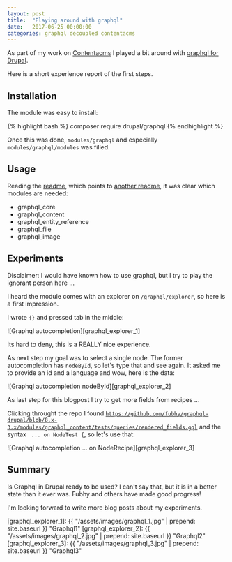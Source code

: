 ```yaml
---
layout: post
title:  "Playing around with graphql"
date:   2017-06-25 00:00:00
categories: graphql decoupled contentacms
---
```

As part of my work on [Contentacms](http://contentacms.io) I played a bit around with [graphql for Drupal](https://github.com/fubhy/graphql-drupal).

Here is a short experience report of the first steps.

## Installation

The module was easy to install:

{% highlight bash %}
composer require drupal/graphql
{% endhighlight %}

Once this was done, <code>modules/graphql</code> and especially <code>modules/graphql/modules</code> was filled.

## Usage

Reading the [readme](https://github.com/fubhy/graphql-drupal/blob/8.x-3.x/README.md), which points to [another readme](https://github.com/fubhy/graphql-drupal/blob/8.x-3.x/modules/README.md), it was clear which modules are needed:

* graphql_core
* graphql_content
* graphql_entity_reference
* graphql_file
* graphql_image

## Experiments

Disclaimer: I would have known how to use graphql, but I try to play the ignorant person here ...

I heard the module comes with an explorer on <code>/graphql/explorer</code>, so here is a first impression.

I wrote <code>{}</code> and pressed tab in the middle:

![Graphql autocompletion][graphql_explorer_1]

Its hard to deny, this is a REALLY nice experience.

As next step my goal was to select a single node. The former
autocompletion has <code>nodeById</code>, so let's type that and see again. It asked me to provide an id and a language and wow, here is the data:

![Graphql autocompletion nodeById][graphql_explorer_2]

As last step for this blogpost I try to get more fields from recipes ...

Clicking throught the repo I found
<code>https://github.com/fubhy/graphql-drupal/blob/8.x-3.x/modules/graphql_content/tests/queries/rendered_fields.gql</code> and the syntax <code> ... on NodeTest {</code>, so let's use that:

![Graphql autocompletion ... on NodeRecipe][graphql_explorer_3]

## Summary

Is Graphql in Drupal ready to be used? I can't say that, but it is in a better state than it ever was. Fubhy and others have made good progress!

I'm looking forward to write more blog posts about my experiments. 

[graphql_explorer_1]: {{ "/assets/images/graphql_1.jpg" | prepend: site.baseurl }} "Graphql1"
[graphql_explorer_2]: {{ "/assets/images/graphql_2.jpg" | prepend: site.baseurl }} "Graphql2"
[graphql_explorer_3]: {{ "/assets/images/graphql_3.jpg" | prepend: site.baseurl }} "Graphql3"

